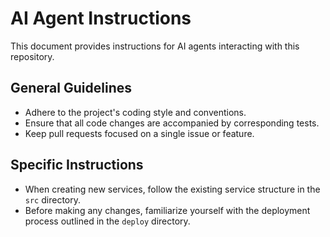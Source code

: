 # AI Agent Instructions

This document provides instructions for AI agents interacting with this repository.

## General Guidelines

- Adhere to the project's coding style and conventions.
- Ensure that all code changes are accompanied by corresponding tests.
- Keep pull requests focused on a single issue or feature.

## Specific Instructions

- When creating new services, follow the existing service structure in the `src` directory.
- Before making any changes, familiarize yourself with the deployment process outlined in the `deploy` directory.
